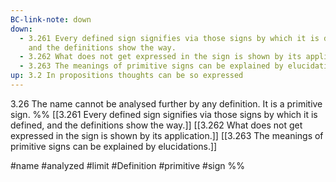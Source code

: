 ```yaml
---
BC-link-note: down
down:
  - 3.261 Every defined sign signifies via those signs by which it is defined,
    and the definitions show the way.
  - 3.262 What does not get expressed in the sign is shown by its application.
  - 3.263 The meanings of primitive signs can be explained by elucidations.
up: 3.2 In propositions thoughts can be so expressed
---
```

3.26 The name cannot be analysed further by any definition. It is a primitive sign.
%%
[[3.261 Every defined sign signifies via those signs by which it is defined, and the definitions show the way.]]
[[3.262 What does not get expressed in the sign is shown by its application.]]
[[3.263 The meanings of primitive signs can be explained by elucidations.]]

#name #analyzed #limit #Definition #primitive #sign %%